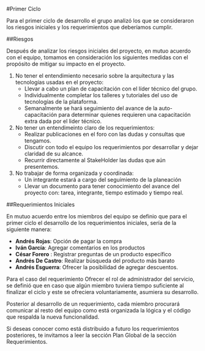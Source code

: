 #Primer Ciclo

Para el primer ciclo de desarrollo el grupo analizó los que se consideraron los riesgos iniciales y los requerimientos que deberíamos cumplir.

##Riesgos

Después de analizar los riesgos iniciales del proyecto, en mutuo acuerdo con el equipo, tomamos en consideración los siguientes medidas con el propósito de mitigar su impacto en el proyecto.

1. No tener el entendimiento necesario sobre la arquitectura y las tecnologías usadas en el proyecto: 
    * Llevar a cabo un plan de capacitación con el líder técnico del grupo.
    * Individualmente completar los talleres y tutoriales del uso de tecnologías de la plataforma.
    * Semanalmente se hará seguimiento del avance de la auto-capacitación para determinar quienes requieren una capacitación extra dada por el lider técnico.
2. No tener un entendimeinto claro de los requerimientos:
    * Realizar publicaciones en el foro con las dudas y consultas que tengamos.
    * Discutir con todo el equipo los requerimientos por desarrollar y dejar claridad de su alcance.
    * Recurrir directamente al StakeHolder las dudas que aún presentemos.
3. No trabajar de forma organizada y coordinada:
    * Un integrante estará a cargo del seguimiento de la planeación
    * Llevar un documento para tener conocimiento del avance del proyecto con: tarea, integrante, tiempo estimado y tiempo real.

##Requerimientos Iniciales

En mutuo acuerdo entre los miembros del equipo se definio que para el primer ciclo el desarrollo de los requerimientos iniciales, sería de la siguiente manera:

* **Andrés Rojas**: Opción de pagar la compra
* **Iván García**: Agregar comentarios en los productos
* **César Forero** :  Registrar preguntas de un producto específico
* **Andrés De Castro**: Realizar búsqueda del producto más barato
* **Andrés Esguerra**: Ofrecer la posibilidad de agregar descuentos.

Para el caso del requerimiento Ofrecer el rol de administrador del servicio, se definió que en caso que algún miembro tuviera tiempo suficiente al finalizar el ciclo y este se ofreciera voluntariamente, asumiera su desarrollo.

Posterior al desarrollo de un requerimiento, cada miembro procurará comunicar al resto del equipo como está organizada la lógica y el código que respalda la nueva funcionalidad.

Si deseas conocer como está distribuido a futuro los requerimientos posteriores, te invitamos a leer la sección Plan Global de la sección Requerimientos.
